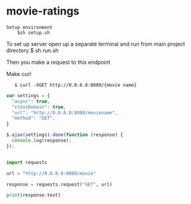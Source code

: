 # movie-ratings


```
Setup environment
    $sh setup.sh

```

To set up server open up a separate terminal and run from main project directory
$ sh run.sh


Then you make a request to this endpoint 

Make curl
```
   $ curl -XGET http://0.0.0.0:8080/{movie name}

```
 
```javascript
var settings = {
  "async": true,
  "crossDomain": true,
  "url": "http://0.0.0.0:8080/moviename",
  "method": "GET",
}

$.ajax(settings).done(function (response) {
  console.log(response);
});
```
 
```python

import requests

url = "http://0.0.0.0:8080/movie"

response = requests.request("GET", url)

print(response.text)
```
